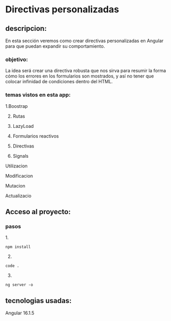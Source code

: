 # Directivas personalizadas

## descripcion:
<p>
En esta sección veremos como crear directivas personalizadas en Angular para que puedan expandir su comportamiento.
</p>

### objetivo:
<p>
La idea será crear una directiva robusta que nos sirva para resumir la forma cómo los errores en los formularios son mostrados, y así no tener que colocar infinidad de condiciones dentro del HTML.
</p>

### temas vistos en esta app:
<p>
1.Boostrap

2. Rutas

3. LazyLoad 

4. Formularios reactivos

5. Directivas

6. Signals

Utilizacion

Modificacion 

Mutacion 

Actualizacio





</p>

## Acceso al proyecto:
### pasos
<p>
1.

```
npm install
```

2.
```
code .
``` 

3.
```
ng server -o
``` 
</p>

## tecnologias usadas:
<p>
Angular 16.1.5
</p>
